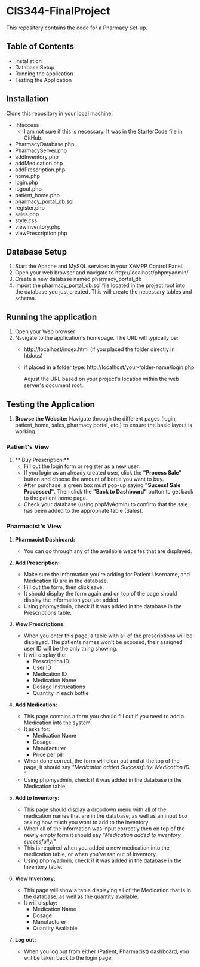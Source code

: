 # CIS344-FinalProject
  This repository contains the code for a Pharmacy Set-up.

## Table of Contents
* Installation
* Database Setup
* Running the application
* Testing the Application


## Installation
Clone this repository in your local machine:
* .htaccess
    * I am not sure if this is necessary. It was in the StarterCode file in GitHub.
* PharmacyDatabase.php
* PharmacyServer.php
* addInventory.php
* addMedication.php
* addPrescription.php
* home.php
* login.php
* logout.php
* patient_home.php
* pharmacy_portal_db.sql
* register.php
* sales.php
* style.css
* viewInventory.php
* viewPrescription.php

## Database Setup
1.  Start the Apache and MySQL services in your XAMPP Control Panel.
2.  Open your web browser and navigate to http://localhost/phpmyadmin/
3.  Create a new database named pharmacy_portal_db
4.  Import the pharmacy_portal_db.sql file located in the project root into the database you just created. This will create the necessary tables and schema.

## Running the application
1.  Open your Web browser
2.  Navigate to the application's homepage. The URL will typically be:
    * http://localhost/index.html (if you placed the folder directly in htdocs)
    * if placed in a folder type: http://localhost/your-folder-name/login.php

      Adjust the URL based on your project's location within the web server's document root.

## Testing the Application  
1.  **Browse the Website:** Navigate through the different pages (login, patient_home, sales, pharmacy portal, etc.) to ensure the basic layout is working.

### Patient's View
1.  ** Buy Prescription:**
    * Fill out the login form or register as a new user.
    * If you login as an already created user, click the **"Process Sale"** button and choose the amount of bottle you want to buy.
    * After purchase, a green box must pop-up saying **"Sucess! Sale Processed"**. Then click the **"Back to Dashboard"** button to get back to the patient home page.
    * Check your database (using phpMyAdmin) to confirm that the sale has been added to the appropriate table (Sales).
  
### Pharmacist's View
1.  **Pharmacist Dashboard:**
     * You can go through any of the available websites that are displayed.
2. **Add Prescription:**
     * Make sure the information you're adding for Patient Username, and Medication ID are in the database.
     * Fill out the form, then click save.
     * It should display the form again and on top of the page should display the information you just added.
     * Using phpmyadmin, check if it was added in the database in the Prescriptions table.
3. **View Prescriptions:**
     * When you enter this page, a table with all of the prescriptions will be displayed. The patients names won't be exposed, their assigned user ID will be the only thing showing.
     * It will display the:
       * Prescription ID
       * User ID
       * Medication ID
       * Medication Name
       * Dosage Instrucations
       * Quantity in each bottle
4. **Add Medication:**
    * This page contains a form you should fill out if you need to add a Medication into the system.
    * It asks for:
       * Medication Name
       * Dosage
       * Manufacturer
       * Price per pill
     * When done correct, the form will clear out and at the top of the page, it should say *"Medication added Successfully! Medication ID: "*
     * Using phpmyadmin, check if it was added in the database in the Medication table.
5.  **Add to Inventory:**
      * This page should display a dropdown menu with all of the medication names that are in the database, as well as an input box asking how much you want to add to the inventory.
      * When all of the information was input correctly then on top of the newly empty form it should say *"Medication added to inventory sucessfully!"*
      * This is required when you added a new medication into the medication table, or when you've ran out of inventory.
      * Using phpmyadmin, check if it was added in the database in the Inventory table.
6. **View Inventory:**
   * This page will show a table displaying all of the Medication that is in the database, as well as the quantity available.
   * It will display:
       * Medication Name
       * Dosage
       * Manufacturer
       * Quantity Available

7. **Log out:**
    * When you log out from either (Patient, Pharmacist) dashboard, you will be taken back to the login page.
